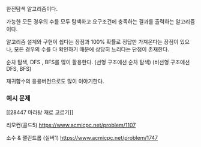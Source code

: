 완전탐색 알고리즘이다.  

가능한 모든 경우의 수를 모두 탐색하고 요구조건에 충족하는 결과를 출력하는 알고리즘이다.  

알고리즘 설계와 구현이 쉽다는 장점과
100% 확률로 정답만 가져온다는 장점이 있으나, 모든 경우의 수를 다 확인하기 때문에 상당히 느리다는 단점이 존재한다.  

순차 탐색, DFS , BFS를 많이 활용한다.
(선형 구조에선 순차 탐색)
(비선형 구조에선 DFS, BFS)


재귀함수의 응용버전으로도 많이 이야기한다.  



### 예시 문제

[[28447 마라탕 재료 고르기]]


리모컨(골드5)
https://www.acmicpc.net/problem/1107


소수 & 팰린드롬 (실버1)
https://www.acmicpc.net/problem/1747

